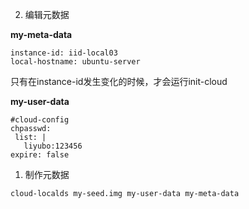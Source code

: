 2. 编辑元数据

**my-meta-data**
```
instance-id: iid-local03
local-hostname: ubuntu-server
```
只有在instance-id发生变化的时候，才会运行init-cloud

**my-user-data**
```
#cloud-config
chpasswd:
 list: |
   liyubo:123456
expire: false
```

1. 制作元数据

```
cloud-localds my-seed.img my-user-data my-meta-data
```
